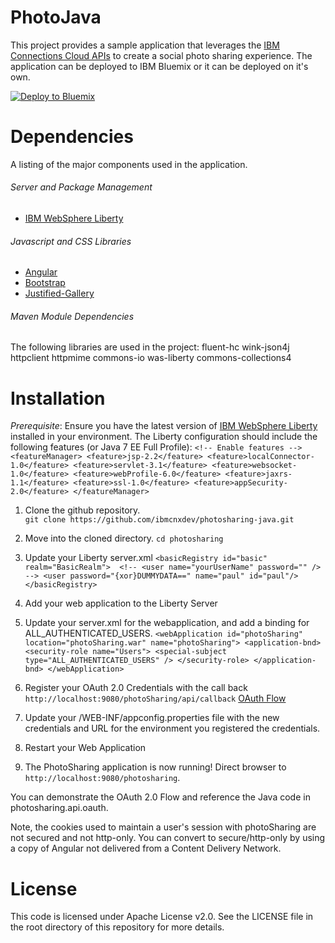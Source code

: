# PhotoJava

This project provides a sample application that leverages the [IBM Connections Cloud APIs](https://developer.ibm.com/social/) to create a social photo sharing experience. The application can be deployed to IBM Bluemix or it can be deployed on it's own. 

[![Deploy to Bluemix](https://bluemix.net/deploy/button.png)](https://bluemix.net/deploy?repository=https://github.com/ibmcnxdev/photosharing-java.git/photoSharing)

# Dependencies

A listing of the major components used in the application.

###### Server and Package Management
* [IBM WebSphere Liberty](https://developer.ibm.com/wasdev/websphere-liberty/)

###### Javascript and CSS Libraries
* [Angular](https://github.com/angular/angular.js)
* [Bootstrap](https://github.com/twbs/bootstrap)
* [Justified-Gallery](https://github.com/miromannino/Justified-Gallery)

###### Maven Module Dependencies 
The following libraries are used in the project:
fluent-hc
wink-json4j
httpclient
httpmime
commons-io
was-liberty
commons-collections4

# Installation

*Prerequisite*: 
Ensure you have the latest version of [IBM WebSphere Liberty](https://developer.ibm.com/wasdev/websphere-liberty/) installed in your environment. The Liberty configuration should include the following features (or Java 7 EE Full Profile):
`<!-- Enable features -->
	<featureManager>
		<feature>jsp-2.2</feature>
		<feature>localConnector-1.0</feature>
		<feature>servlet-3.1</feature>
		<feature>websocket-1.0</feature>
		<feature>webProfile-6.0</feature>
	    <feature>jaxrs-1.1</feature>
    	<feature>ssl-1.0</feature>
		<feature>appSecurity-2.0</feature>
	</featureManager>
`
	
1. Clone the github repository.  
`git clone https://github.com/ibmcnxdev/photosharing-java.git`  

2. Move into the cloned directory.
`cd photosharing`  

3.  Update your Liberty server.xml 
`
	<basicRegistry id="basic" realm="BasicRealm"> 
		<!-- <user name="yourUserName" password="" />  -->
		<user password="{xor}DUMMYDATA==" name="paul" id="paul"/>
	</basicRegistry>
`

4. Add your web application to the Liberty Server

5. Update your server.xml for the webapplication, and add a binding for ALL_AUTHENTICATED_USERS.
`
	<webApplication id="photoSharing" location="photoSharing.war"
    	name="photoSharing">
    	<application-bnd>
    		<security-role name="Users">
    			<special-subject type="ALL_AUTHENTICATED_USERS" />
    		</security-role>
    	</application-bnd>
    </webApplication>
`   

6. Register your OAuth 2.0 Credentials with the call back `http://localhost:9080/photoSharing/api/callback` [OAuth Flow](https://www-10.lotus.com/ldd/appdevwiki.nsf/xpAPIViewer.xsp?lookupName=API+Reference#action=openDocument&res_title=OAuth_2.0_APIs_for_web_server_flow_sbt&content=apicontent)

7. Update your /WEB-INF/appconfig.properties file with the new credentials and URL for the environment you registered the credentials. 

8. Restart your Web Application

9. The PhotoSharing application is now running! Direct browser to `http://localhost:9080/photosharing`.  

You can demonstrate the OAuth 2.0 Flow and reference the Java code in photosharing.api.oauth. 

Note, the cookies used to maintain a user's session with photoSharing are not secured and not http-only. You can convert to secure/http-only by using a copy of Angular not delivered from a Content Delivery Network. 

# License

This code is licensed under Apache License v2.0. See the LICENSE file in the root directory of this repository for more details.
